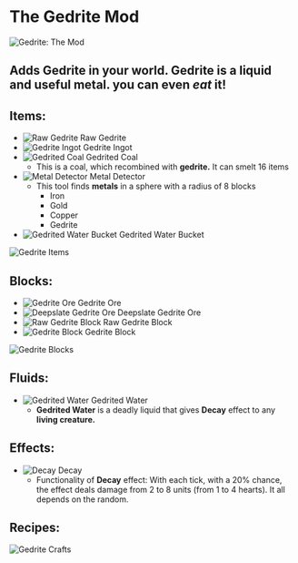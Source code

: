 # The Gedrite Mod
![Gedrite: The Mod](https://i.imgur.com/JP0yLG7.png)

## Adds Gedrite in your world. Gedrite is a liquid and useful metal. you can even _eat_ it!

## Items:
+ ![Raw Gedrite](https://i.imgur.com/l2jthxd.png) Raw Gedrite
+ ![Gedrite Ingot](https://i.imgur.com/VWwRjgH.png) Gedrite Ingot
+ ![Gedrited Coal](https://i.imgur.com/ov2nQDA.png) Gedrited Coal
  + This is a coal, which recombined with __gedrite.__ It can smelt 16 items 
+ ![Metal Detector](https://i.imgur.com/1CTCnqK.png) Metal Detector
  + This tool finds __metals__ in a sphere with a radius of 8 blocks
    + Iron
    + Gold
    + Copper
    + Gedrite
+ ![Gedrited Water Bucket](https://i.imgur.com/1730gMC.png) Gedrited Water Bucket

![Gedrite Items](https://i.imgur.com/PrNnJHz.png)

## Blocks:
+ ![Gedrite Ore](https://i.imgur.com/XkQX6oG.png) Gedrite Ore
+ ![Deepslate Gedrite Ore](https://i.imgur.com/cM9tulO.png) Deepslate Gedrite Ore
+ ![Raw Gedrite Block](https://i.imgur.com/smGbet2.png) Raw Gedrite Block
+ ![Gedrite Block](https://i.imgur.com/h54qh5V.png) Gedrite Block

![Gedrite Blocks](https://i.imgur.com/d7TMFJj.png)

## Fluids:
+ ![Gedrited Water](https://i.imgur.com/A1Bdz4Z.png) Gedrited Water
  + **Gedrited Water** is a deadly liquid that gives **Decay** effect to any **living creature.**
 
## Effects:
+ ![Decay](https://i.imgur.com/4TbCJGi.png) Decay
  + Functionality of **Decay** effect: With each tick, with a 20% chance, the effect deals damage from 2 to 8 units (from 1 to 4 hearts). It all depends on the random.

## Recipes:
![Gedrite Crafts](https://i.imgur.com/pdSKkHZ.png)
